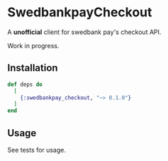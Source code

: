 # SwedbankpayCheckout
A **unofficial** client for swedbank pay's checkout API.

Work in progress.


## Installation
```elixir
def deps do
  [
    {:swedbankpay_checkout, "~> 0.1.0"}
  ]
end
```

## Usage
See tests for usage.

